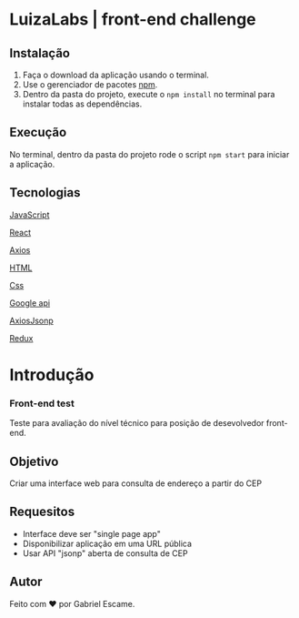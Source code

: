 # LuizaLabs | front-end challenge

## Instalação

1. Faça o download da aplicação usando o terminal.
2. Use o gerenciador de pacotes [npm](https://www.npmjs.com/).
3. Dentro da pasta do projeto, execute o `npm install` no terminal para instalar todas as dependências.

## Execução

No terminal, dentro da pasta do projeto rode o script `npm start` para iniciar a aplicação.

## Tecnologias
[JavaScript](https://developer.mozilla.org/pt-BR/docs/Web/JavaScript)

[React](https://reactjs.org/)

[Axios](https://github.com/axios/axios)

[HTML](https://devdocs.io/html/)

[Css](https://developer.mozilla.org/en-US/docs/Web/CSS/Reference)

[Google api](https://console.developers.google.com/apis/library?hl=pt-br&project=cep-luizalabs&folder&organizationId)

[AxiosJsonp](https://github.com/AdonisLau/axios-jsonp)

[Redux](https://redux.js.org/)

# Introdução

### Front-end test

Teste para avaliação do nível técnico para posição de desevolvedor front-end.

## Objetivo
Criar uma interface web para consulta de endereço a partir do CEP
  
  
## Requesitos
<ul>
  <li> Interface deve ser "single page app" </li>
  <li> Disponibilizar aplicação em uma URL pública </li>
  <li>Usar API "jsonp" aberta de consulta de CEP</li>
</ul> 
  
## Autor

Feito com ❤️ por Gabriel Escame.
